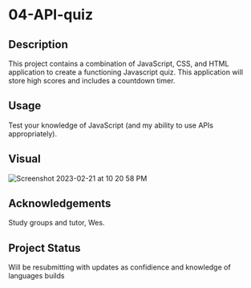 # 04-API-quiz

## Description
This project contains a combination of JavaScript, CSS, and HTML application to create a functioning Javascript quiz.  This application will store high scores and includes a countdown timer.

## Usage
Test your knowledge of JavaScript (and my ability to use APIs appropriately).

## Visual
![Screenshot 2023-02-21 at 10 20 58 PM](https://user-images.githubusercontent.com/121777930/220522569-f1578f6e-6404-405d-88ed-33771aba846f.png)


## Acknowledgements
Study groups and tutor, Wes. 

## Project Status
Will be resubmitting with updates as confidience and knowledge of languages builds
